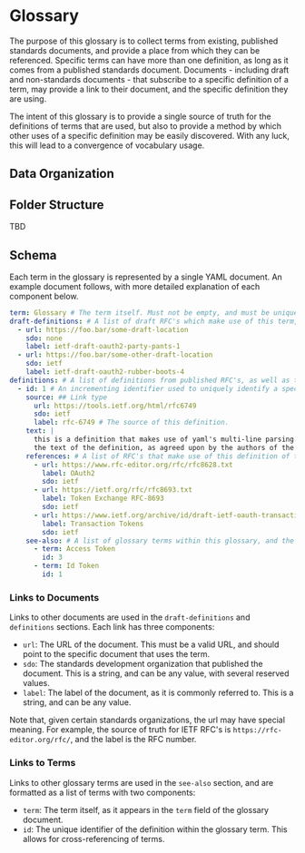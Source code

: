 # Glossary

The purpose of this glossary is to collect terms from existing, published standards documents, and provide a place from
which they can be referenced. Specific terms can have more than one definition, as long as it comes from a published
standards document. Documents - including draft and non-standards documents - that subscribe to a specific definition of
a term, may provide a link to their document, and the specific definition they are using.

The intent of this glossary is to provide a single source of truth for the definitions of terms that are used, but also
to provide a method by which other uses of a specific definition may be easily discovered. With any luck, this will lead
to a convergence of vocabulary usage.

## Data Organization

## Folder Structure
TBD

## Schema

Each term in the glossary is represented by a single YAML document. An example document follows, with more detailed
explanation of each component below.

```yaml
term: Glossary # The term itself. Must not be empty, and must be unique within the glossary.
draft-definitions: # A list of draft RFC's which make use of this term, but have not yet settled on a definition.
  - url: https://foo.bar/some-draft-location
    sdo: none
    label: ietf-draft-oauth2-party-pants-1
  - url: https://foo.bar/some-other-draft-location
    sdo: ietf
    label: ietf-draft-oauth2-rubber-boots-4
definitions: # A list of definitions from published RFC's, as well as the documents that make use of them.
  - id: 1 # An incrementing identifier used to uniquely identify a specific definition for a glossary term.
    source: ## Link type
      url: https://tools.ietf.org/html/rfc6749
      sdo: ietf
      label: rfc-6749 # The source of this definition.
    text: |
      this is a definition that makes use of yaml's multi-line parsing. It contains 
      the text of the definition, as agreed upon by the authors of the published RFC.
    references: # A list of RFC's that make use of this definition of the term, which are not the origin.
      - url: https://www.rfc-editor.org/rfc/rfc8628.txt
        label: OAuth2
        sdo: ietf
      - url: https://ietf.org/rfc/rfc8693.txt
        label: Token Exchange RFC-8693
        sdo: ietf
      - url: https://www.ietf.org/archive/id/draft-ietf-oauth-transaction-tokens-02.txt
        label: Transaction Tokens
        sdo: ietf
    see-also: # A list of glossary terms within this glossary, and the associated definition.
      - term: Access Token
        id: 3
      - term: Id Token
        id: 1
```

### Links to Documents
Links to other documents are used in the `draft-definitions` and `definitions` sections. Each link has three components:

- `url`: The URL of the document. This must be a valid URL, and should point to the specific document that uses the term.
- `sdo`: The standards development organization that published the document. This is a string, and can be any value,
  with several reserved values.
- `label`: The label of the document, as it is commonly referred to. This is a string, and can be any value.

Note that, given certain standards organizations, the url may have special meaning. For example, the source of truth
for IETF RFC's is `https://rfc-editor.org/rfc/`, and the label is the RFC number.

### Links to Terms

Links to other glossary terms are used in the `see-also` section, and are formatted as a list of terms with two components:
- `term`: The term itself, as it appears in the `term` field of the glossary document.
- `id`: The unique identifier of the definition within the glossary term. This allows for cross-referencing of terms.
